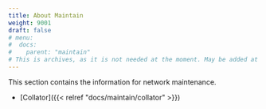 ```yaml
---
title: About Maintain
weight: 9001
draft: false
# menu:
#  docs:
#    parent: "maintain"
# This is archives, as it is not needed at the moment. May be added at any time again.
---
```


This section contains the information for network maintenance.

- [Collator]({{< relref "docs/maintain/collator" >}})
